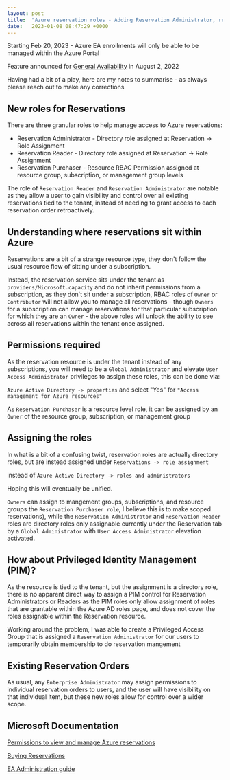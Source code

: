 ```yaml
---
layout: post
title:  "Azure reservation roles - Adding Reservation Administrator, reader, and purchaser"
date:   2023-01-08 08:47:29 +0000
---
```

Starting Feb 20, 2023 -  Azure EA enrollments will only be able to be managed within the Azure Portal

Feature announced for [General Availability] in August 2, 2022

Having had a bit of a play, here are my notes to summarise - as always please reach out to make any corrections

## New roles for Reservations

There are three granular roles to help manage access to Azure reservations:

- Reservation Administrator - Directory role assigned at Reservation -> Role Assignment
- Reservation Reader - Directory role assigned at Reservation -> Role Assignment
- Reservation Purchaser - Resource RBAC Permission assigned at resource group, subscription, or management group levels

The role of `Reservation Reader` and `Reservation Administrator` are notable as they allow a user to gain visibility and control over all existing reservations tied to the tenant, instead of needing to grant access to each reservation order retroactively.

## Understanding where reservations sit within Azure

Reservations are a bit of a strange resource type, they don't follow the usual resource flow of sitting under a subscription.

Instead, the reservation service sits under the tenant as `providers/Microsoft.capacity` and do not inherit permissions from a subscription, as they don't sit under a subscription, RBAC roles of `Owner` or `Contributor` will not allow you to manage all reservations - though `Owners` for a subscription can manage reservations for that particular subscription for which they are an `Owner` - the above roles will unlock the ability to see across all reservations within the tenant once assigned.

## Permissions required

As the reservation resource is under the tenant instead of any subscriptions, you will need to be a `Global Administrator` and elevate `User Access Administrator` privileges to assign these roles, this can be done via:

`Azure Active Directory -> properties` and select "Yes" for `"Access management for Azure resources"`

As `Reservation Purchaser` is a resource level role, it can be assigned by an `Owner` of the resource group, subscription, or management group

## Assigning the roles

In what is a bit of a confusing twist, reservation roles are actually directory roles, but are instead assigned under
`Reservations -> role assignment`

instead of
`Azure Active Directory -> roles and administrators`

Hoping this will eventually be unified.

`Owners` can assign to mangement groups, subscriptions, and resource groups the `Reservation Purchaser role`, I believe this is to make scoped reservations), while the `Reservation Administrator` and `Reservation Reader` roles are directory roles only assignable currently under the Reservation tab by a `Global Administrator` with `User Access Administrator` elevation activated.

## How about Privileged Identity Management (PIM)?

As the resource is tied to the tenant, but the assignment is a directory role, there is no apparent direct way to assign a PIM control for Reservation Administrators or Readers as the PIM roles only allow assignment of roles that are grantable within the Azure AD roles page, and does not cover the roles assignable within the Reservation resource.

Working around the problem, I was able to create a Privileged Access Group that is assigned a `Reservation Administrator` for our users to temporarily obtain membership to do reservation mangement

## Existing Reservation Orders

As usual, any `Enterprise Administrator` may assign permissions to individual reservation orders to users, and the user will have visibility on that individual item, but these new roles allow for control over a wider scope.

## Microsoft Documentation

[Permissions to view and manage Azure reservations]

[Buying Reservations]

[EA Administration guide]

[Permissions to view and manage Azure reservations]: https://learn.microsoft.com/en-us/azure/cost-management-billing/reservations/view-reservations
[Buying Reservations]: https://learn.microsoft.com/en-us/azure/cost-management-billing/reservations/prepare-buy-reservation?toc=%2Fazure%2Fcost-management-billing%2Freservations%2Ftoc.json
[General Availability]: https://azure.microsoft.com/en-us/updates/general-availability-reservation-administrator-and-reader-roles-in-azure-portal/
[EA Administration guide]: https://learn.microsoft.com/en-us/azure/cost-management-billing/manage/direct-ea-administration